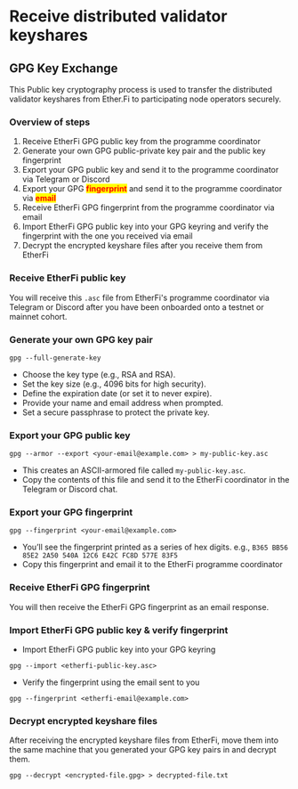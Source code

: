 # Receive distributed validator keyshares

## GPG Key Exchange

This Public key cryptography process is used to transfer the distributed validator keyshares from Ether.Fi to participating node operators securely.

### Overview of steps

1. Receive EtherFi GPG public key from the programme coordinator
2. Generate your own GPG public-private key pair and the public key fingerprint
3. Export your GPG public key and send it to the programme coordinator via Telegram or Discord
4. Export your GPG <mark style="color:red;">**fingerprint**</mark> and send it to the programme coordinator via <mark style="color:red;">**email**</mark>
5. Receive EtherFi GPG fingerprint from the programme coordinator via email
6. Import EtherFi GPG public key into your GPG keyring and verify the fingerprint with the one you received via email
7. Decrypt the encrypted keyshare files after you receive them from EtherFi

### Receive EtherFi public key

You will receive this `.asc` file from EtherFi's programme coordinator via Telegram or Discord after you have been onboarded onto a testnet or mainnet cohort.

### Generate your own GPG key pair&#x20;

```
gpg --full-generate-key
```

* Choose the key type (e.g., RSA and RSA).
* Set the key size (e.g., 4096 bits for high security).
* Define the expiration date (or set it to never expire).
* Provide your name and email address when prompted.
* Set a secure passphrase to protect the private key.

### Export your GPG public key

```
gpg --armor --export <your-email@example.com> > my-public-key.asc
```

* This creates an ASCII-armored file called `my-public-key.asc`.
* Copy the contents of this file and send it to the EtherFi coordinator in the Telegram or Discord chat.

### Export your GPG **fingerprint**

```
gpg --fingerprint <your-email@example.com>
```

* You’ll see the fingerprint printed as a series of hex digits. e.g., `B365 BB56 85E2 2A50 540A 12C6 E42C FC8D 577E 83F5`
* Copy this fingerprint and email it to the EtherFi programme coordinator

### Receive EtherFi GPG fingerprint

You will then receive the EtherFi GPG fingerprint as an email response.

### Import EtherFi GPG public key & verify fingerprint

* Import EtherFi GPG public key into your GPG keyring

```
gpg --import <etherfi-public-key.asc>
```

* Verify the fingerprint using the email sent to you

```
gpg --fingerprint <etherfi-email@example.com>
```

### Decrypt encrypted keyshare files

After receiving the encrypted keyshare files from EtherFi, move them into the same machine that you generated your GPG key pairs in and decrypt them.

```
gpg --decrypt <encrypted-file.gpg> > decrypted-file.txt
```
